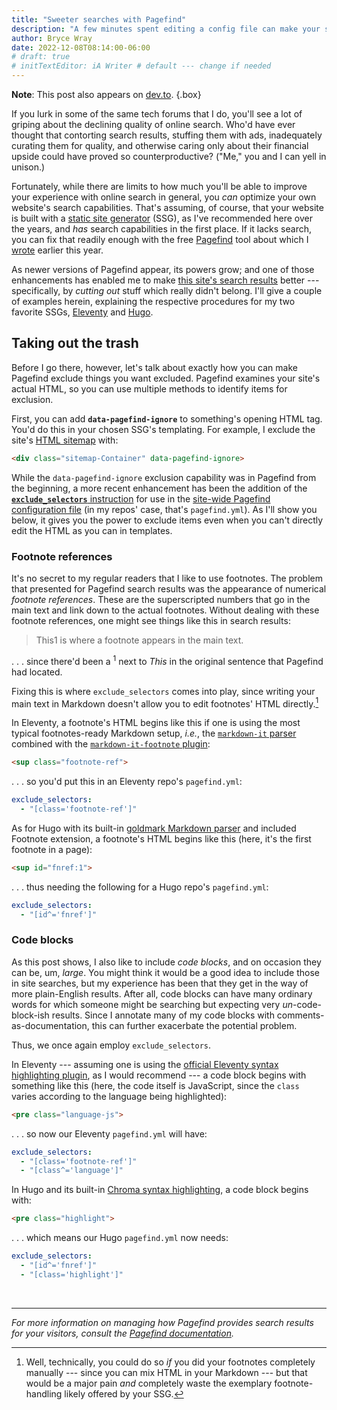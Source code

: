 ```yaml
---
title: "Sweeter searches with Pagefind"
description: "A few minutes spent editing a config file can make your site’s search results much more useful for your visitors."
author: Bryce Wray
date: 2022-12-08T08:14:00-06:00
# draft: true
# initTextEditor: iA Writer # default --- change if needed
---
```


**Note**: This post also appears on [dev.to](https://dev.to/brycewray/sweeter-searches-with-pagefind-194o).
{.box}

If you lurk in some of the same tech forums that I do, you'll see a lot of griping about the declining quality of online search. Who'd have ever thought that contorting search results, stuffing them with ads, inadequately curating them for quality, and otherwise caring only about their financial upside could have proved so counterproductive? ("Me," you and I can yell in unison.)

Fortunately, while there are limits to how much you'll be able to improve your experience with online search in general, you *can* optimize your own website's search capabilities. That's assuming, of course, that your website is built with a [static site generator](https://jamstack.org/generators) (SSG), as I've recommended here over the years, and *has* search capabilities in the first place. If it lacks search, you can fix that readily enough with the free [Pagefind](https://pagefind.app) tool about which I [wrote](/posts/2022/07/pagefind-quite-find-site-search/) earlier this year.

As newer versions of Pagefind appear, its powers grow; and one of those enhancements has enabled me to make [this site's search results](/search/) better --- specifically, by *cutting out* stuff which really didn't belong. I'll give a couple of examples herein, explaining the respective procedures for my two favorite SSGs, [Eleventy](https://11ty.dev) and [Hugo](https://gohugo.io).

## Taking out the trash

Before I go there, however, let's talk about exactly how you can make Pagefind exclude things you want excluded. Pagefind examines your site's actual HTML, so you can use multiple methods to identify items for exclusion.

First, you can add **`data-pagefind-ignore`** to something's opening HTML tag. You'd do this in your chosen SSG's templating. For example, I exclude the site's [HTML sitemap](/sitemap/) with:

```html
<div class="sitemap-Container" data-pagefind-ignore>
```

While the `data-pagefind-ignore` exclusion capability was in Pagefind from the beginning, a more recent enhancement has been the addition of the [**`exclude_selectors`** instruction](https://pagefind.app/docs/config-options/#exclude-selectors) for use in the [site-wide Pagefind configuration file](https://pagefind.app/docs/config-sources/) (in my repos' case, that's `pagefind.yml`). As I'll show you below, it gives you the power to exclude items even when you can't directly edit the HTML as you can in templates.

### Footnote references

It's no secret to my regular readers that I like to use footnotes. The problem that presented for Pagefind search results was the appearance of numerical *footnote references*. These are the superscripted numbers that go in the main text and link down to the actual footnotes. Without dealing with these footnote references, one might see things like this in search results:

> This1 is where a footnote appears in the main text.

. . . since there'd been a <sup>1</sup> next to *This* in the original sentence that Pagefind had located.

Fixing this is where `exclude_selectors` comes into play, since writing your main text in Markdown doesn't allow you to edit footnotes' HTML directly.[^directly]

[^directly]: Well, technically, you could do so *if* you did your footnotes completely manually --- since you can mix HTML in your Markdown --- but that would be a major pain *and* completely waste the exemplary footnote-handling likely offered by your SSG.

In Eleventy, a footnote's HTML begins like this if one is using the most typical footnotes-ready Markdown setup, *i.e.*, the [`markdown-it` parser](https://github.com/markdown-it/markdown-it) combined with the [`markdown-it-footnote` plugin](https://github.com/markdown-it/markdown-it-footnote):

```html
<sup class="footnote-ref">
```

. . . so you'd put this in an Eleventy repo's `pagefind.yml`:

```yaml
exclude_selectors:
  - "[class='footnote-ref']"
```

As for Hugo with its built-in [goldmark Markdown parser](https://github.com/yuin/goldmark) and included Footnote extension, a footnote's HTML begins like this (here, it's the first footnote in a page):

```html
<sup id="fnref:1">
```

. . . thus needing the following for a Hugo repo's `pagefind.yml`:

```yaml
exclude_selectors:
  - "[id^='fnref']"
```

### Code blocks

As this post shows, I also like to include *code blocks*, and on occasion they can be, um, *large*. You might think it would be a good idea to include those in site searches, but my experience has been that they get in the way of more plain-English results. After all, code blocks can have many ordinary words for which someone might be searching but expecting very *un*-code-block-ish results. Since I annotate many of my code blocks with comments-as-documentation, this can further exacerbate the potential problem.

Thus, we once again employ `exclude_selectors`.

In Eleventy --- assuming one is using the [official Eleventy syntax highlighting plugin](https://www.11ty.dev/docs/plugins/syntaxhighlight/), as I would recommend --- a code block begins with something like this (here, the code itself is JavaScript, since the `class` varies according to the language being highlighted):

```html
<pre class="language-js">
```

. . . so now our Eleventy `pagefind.yml` will have:

```yaml
exclude_selectors:
  - "[class='footnote-ref']"
  - "[class^='language']"
```

In Hugo and its built-in [Chroma syntax highlighting](https://github.com/alecthomas/chroma), a code block begins with:

```html
<pre class="highlight">
```

. . . which means our Hugo `pagefind.yml` now needs:

```yaml
exclude_selectors:
  - "[id^='fnref']"
  - "[class='highlight']"
```
<br />

----

*For more information on managing how Pagefind provides search results for your visitors, consult the [Pagefind documentation](https://pagefind.app/).*
